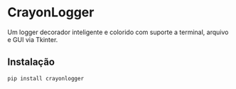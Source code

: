 # CrayonLogger

Um logger decorador inteligente e colorido com suporte a terminal, arquivo e GUI via Tkinter.

## Instalação

```bash
pip install crayonlogger
